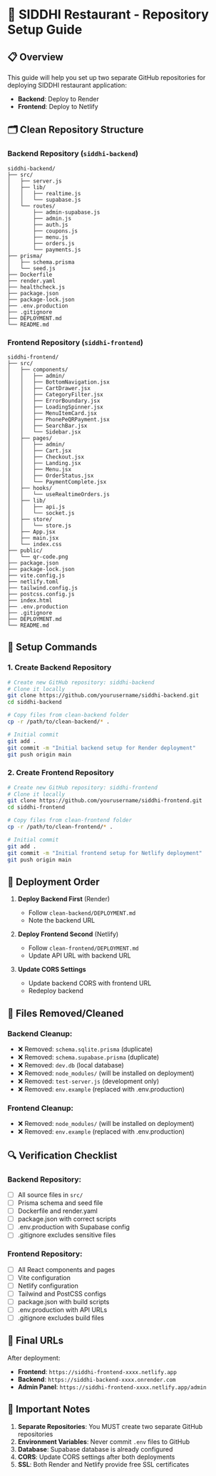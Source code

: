 # 🚀 SIDDHI Restaurant - Repository Setup Guide

## 📋 Overview
This guide will help you set up two separate GitHub repositories for deploying SIDDHI restaurant application:
- **Backend**: Deploy to Render
- **Frontend**: Deploy to Netlify

## 🗂️ Clean Repository Structure

### Backend Repository (`siddhi-backend`)
```
siddhi-backend/
├── src/
│   ├── server.js
│   ├── lib/
│   │   ├── realtime.js
│   │   └── supabase.js
│   └── routes/
│       ├── admin-supabase.js
│       ├── admin.js
│       ├── auth.js
│       ├── coupons.js
│       ├── menu.js
│       ├── orders.js
│       └── payments.js
├── prisma/
│   ├── schema.prisma
│   └── seed.js
├── Dockerfile
├── render.yaml
├── healthcheck.js
├── package.json
├── package-lock.json
├── .env.production
├── .gitignore
├── DEPLOYMENT.md
└── README.md
```

### Frontend Repository (`siddhi-frontend`)
```
siddhi-frontend/
├── src/
│   ├── components/
│   │   ├── admin/
│   │   ├── BottomNavigation.jsx
│   │   ├── CartDrawer.jsx
│   │   ├── CategoryFilter.jsx
│   │   ├── ErrorBoundary.jsx
│   │   ├── LoadingSpinner.jsx
│   │   ├── MenuItemCard.jsx
│   │   ├── PhonePeQRPayment.jsx
│   │   ├── SearchBar.jsx
│   │   └── Sidebar.jsx
│   ├── pages/
│   │   ├── admin/
│   │   ├── Cart.jsx
│   │   ├── Checkout.jsx
│   │   ├── Landing.jsx
│   │   ├── Menu.jsx
│   │   ├── OrderStatus.jsx
│   │   └── PaymentComplete.jsx
│   ├── hooks/
│   │   └── useRealtimeOrders.js
│   ├── lib/
│   │   ├── api.js
│   │   └── socket.js
│   ├── store/
│   │   └── store.js
│   ├── App.jsx
│   ├── main.jsx
│   └── index.css
├── public/
│   └── qr-code.png
├── package.json
├── package-lock.json
├── vite.config.js
├── netlify.toml
├── tailwind.config.js
├── postcss.config.js
├── index.html
├── .env.production
├── .gitignore
├── DEPLOYMENT.md
└── README.md
```

## 🔧 Setup Commands

### 1. Create Backend Repository
```bash
# Create new GitHub repository: siddhi-backend
# Clone it locally
git clone https://github.com/yourusername/siddhi-backend.git
cd siddhi-backend

# Copy files from clean-backend folder
cp -r /path/to/clean-backend/* .

# Initial commit
git add .
git commit -m "Initial backend setup for Render deployment"
git push origin main
```

### 2. Create Frontend Repository
```bash
# Create new GitHub repository: siddhi-frontend
# Clone it locally
git clone https://github.com/yourusername/siddhi-frontend.git
cd siddhi-frontend

# Copy files from clean-frontend folder
cp -r /path/to/clean-frontend/* .

# Initial commit
git add .
git commit -m "Initial frontend setup for Netlify deployment"
git push origin main
```

## 🚀 Deployment Order

1. **Deploy Backend First** (Render)
   - Follow `clean-backend/DEPLOYMENT.md`
   - Note the backend URL

2. **Deploy Frontend Second** (Netlify)
   - Follow `clean-frontend/DEPLOYMENT.md`
   - Update API URL with backend URL

3. **Update CORS Settings**
   - Update backend CORS with frontend URL
   - Redeploy backend

## 📝 Files Removed/Cleaned

### Backend Cleanup:
- ❌ Removed: `schema.sqlite.prisma` (duplicate)
- ❌ Removed: `schema.supabase.prisma` (duplicate)
- ❌ Removed: `dev.db` (local database)
- ❌ Removed: `node_modules/` (will be installed on deployment)
- ❌ Removed: `test-server.js` (development only)
- ❌ Removed: `env.example` (replaced with .env.production)

### Frontend Cleanup:
- ❌ Removed: `node_modules/` (will be installed on deployment)
- ❌ Removed: `env.example` (replaced with .env.production)

## 🔍 Verification Checklist

### Backend Repository:
- [ ] All source files in `src/`
- [ ] Prisma schema and seed file
- [ ] Dockerfile and render.yaml
- [ ] package.json with correct scripts
- [ ] .env.production with Supabase config
- [ ] .gitignore excludes sensitive files

### Frontend Repository:
- [ ] All React components and pages
- [ ] Vite configuration
- [ ] Netlify configuration
- [ ] Tailwind and PostCSS configs
- [ ] package.json with build scripts
- [ ] .env.production with API URLs
- [ ] .gitignore excludes build files

## 🎯 Final URLs
After deployment:
- **Frontend**: `https://siddhi-frontend-xxxx.netlify.app`
- **Backend**: `https://siddhi-backend-xxxx.onrender.com`
- **Admin Panel**: `https://siddhi-frontend-xxxx.netlify.app/admin`

## 🚨 Important Notes
1. **Separate Repositories**: You MUST create two separate GitHub repositories
2. **Environment Variables**: Never commit `.env` files to GitHub
3. **Database**: Supabase database is already configured
4. **CORS**: Update CORS settings after both deployments
5. **SSL**: Both Render and Netlify provide free SSL certificates
